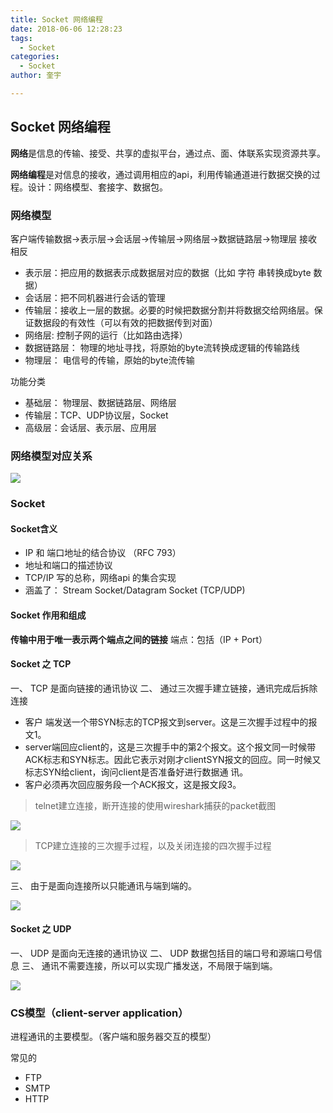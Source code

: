 ```yaml
---
title: Socket 网络编程
date: 2018-06-06 12:28:23
tags:
  - Socket
categories:
  - Socket
author: 奎宇

---
```


## Socket 网络编程
**网络**是信息的传输、接受、共享的虚拟平台，通过点、面、体联系实现资源共享。

**网络编程**是对信息的接收，通过调用相应的api，利用传输通道进行数据交换的过程。设计：网络模型、套接字、数据包。

### 网络模型
客户端传输数据->表示层->会话层->传输层->网络层->数据链路层->物理层
接收相反


- 表示层：把应用的数据表示成数据层对应的数据（比如 字符
 串转换成byte 数据）
- 会话层：把不同机器进行会话的管理
- 传输层：接收上一层的数据。必要的时候把数据分割并将数据交给网络层。保证数据段的有效性（可以有效的把数据传到对面）
- 网络层: 控制子网的运行（比如路由选择）
- 数据链路层： 物理的地址寻找，将原始的byte流转换成逻辑的传输路线
- 物理层： 电信号的传输，原始的byte流传输

功能分类
- 基础层： 物理层、数据链路层、网络层
- 传输层：TCP、UDP协议层，Socket
- 高级层：会话层、表示层、应用层

<!-- more -->


### 网络模型对应关系

![](/Socket/20190106050539867.png)

### Socket
#### Socket含义 
- IP 和 端口地址的结合协议 （RFC 793）
- 地址和端口的描述协议
- TCP/IP 写的总称，网络api 的集合实现
- 涵盖了： Stream Socket/Datagram Socket   (TCP/UDP)

#### Socket 作用和组成
**传输中用于唯一表示两个端点之间的链接**
端点：包括（IP + Port）

#### Socket 之 TCP

一、 TCP 是面向链接的通讯协议
二、 通过三次握手建立链接，通讯完成后拆除连接

- 客户 端发送一个带SYN标志的TCP报文到server。这是三次握手过程中的报文1。
- server端回应client的，这是三次握手中的第2个报文。这个报文同一时候带ACK标志和SYN标志。因此它表示对刚才clientSYN报文的回应。同一时候又标志SYN给client，询问client是否准备好进行数据通 讯。
-  客户必须再次回应服务段一个ACK报文，这是报文段3。

> telnet建立连接，断开连接的使用wireshark捕获的packet截图

![](/Socket/lianjiexiang.jpg)

> TCP建立连接的三次握手过程，以及关闭连接的四次握手过程

![](/Socket/woshou.jpg)

三、 由于是面向连接所以只能通讯与端到端的。


![](/Socket/tcpsend.png)

#### Socket 之 UDP

一、 UDP 是面向无连接的通讯协议
二、 UDP 数据包括目的端口号和源端口号信息
三、 通讯不需要连接，所以可以实现广播发送，不局限于端到端。

![](/Socket/udpsend.png)

### CS模型（client-server application）
进程通讯的主要模型。（客户端和服务器交互的模型）

常见的
- FTP
- SMTP
- HTTP

